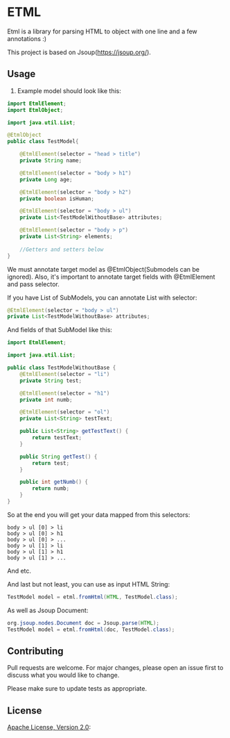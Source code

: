 # ETML

Etml is a library for parsing HTML to object with one line and a few annotations :)
 
This project is based on Jsoup(https://jsoup.org/).

## Usage

1. Example model should look like this:
```java
import EtmlElement;
import EtmlObject;

import java.util.List;

@EtmlObject
public class TestModel{

    @EtmlElement(selector = "head > title")
    private String name;

    @EtmlElement(selector = "body > h1")
    private Long age;

    @EtmlElement(selector = "body > h2")
    private boolean isHuman;

    @EtmlElement(selector = "body > ul")
    private List<TestModelWithoutBase> attributes;

    @EtmlElement(selector = "body > p")
    private List<String> elements;
    
    //Getters and setters below
}
```
We must annotate target model as @EtmlObject(Submodels can be ignored).
Also, it's important to annotate target fields with @EtmlElement and pass selector.

If you have List of SubModels, you can annotate List with selector:
```java
@EtmlElement(selector = "body > ul")
private List<TestModelWithoutBase> attributes;
```
And fields of that SubModel like this:
```java 
import EtmlElement;

import java.util.List;

public class TestModelWithoutBase {
    @EtmlElement(selector = "li")
    private String test;

    @EtmlElement(selector = "h1")
    private int numb;

    @EtmlElement(selector = "ol")
    private List<String> testText;

    public List<String> getTestText() {
        return testText;
    }

    public String getTest() {
        return test;
    }

    public int getNumb() {
        return numb;
    }
}
```
So at the end you will get your data mapped from this selectors: 
```
body > ul [0] > li
body > ul [0] > h1
body > ul [0] > ...
body > ul [1] > li
body > ul [1] > h1
body > ul [1] > ...
```
And etc.

And last but not least, you can use as input HTML String: 

```java
TestModel model = etml.fromHtml(HTML, TestModel.class);
```

As well as Jsoup Document:
```java
org.jsoup.nodes.Document doc = Jsoup.parse(HTML);
TestModel model = etml.fromHtml(doc, TestModel.class);
```

## Contributing
Pull requests are welcome. For major changes, please open an issue first to discuss what you would like to change.

Please make sure to update tests as appropriate.

## License
[Apache License, Version 2.0](http://www.apache.org/licenses/LICENSE-2.0):